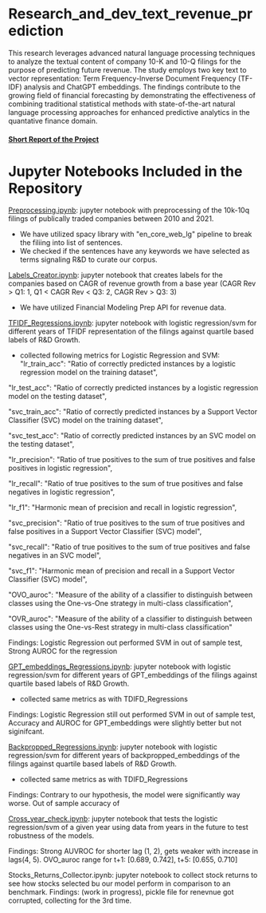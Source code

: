 # Research_and_dev_text_revenue_prediction
This research leverages advanced natural language processing techniques to analyze the textual content of company 10-K and 10-Q filings for the purpose of predicting future revenue. The study employs two key text to vector representation: Term Frequency-Inverse Document Frequency (TF-IDF) analysis and ChatGPT embeddings. The findings contribute to the growing field of financial forecasting by demonstrating the effectiveness of combining traditional statistical methods with state-of-the-art natural language processing approaches for enhanced predictive analytics in the quantative finance domain.


#### [Short Report of the Project](report.pdf)

# Jupyter Notebooks Included in the Repository
[Preprocessing.ipynb](Preprocessing.ipynb): jupyter notebook with preprocessing of the 10k-10q filings of publically traded companies between 2010 and 2021.
- We have utilized spacy library with "en_core_web_lg" pipeline to break the filiing into list of sentences.
- We checked if the sentences have any keywords we have selected as terms signaling R&D to curate our corpus.

[Labels_Creator.ipynb](Labels_Creator.ipynb): jupyter notebook that creates labels for the companies based on CAGR of revenue growth from a base year 
(CAGR Rev > Q1: 1,  Q1 < CAGR Rev < Q3: 2, CAGR Rev > Q3: 3)
- We have utilized Financial Modeling Prep API for revenue data.

[TFIDF_Regressions.ipynb](TFIDF_Regressions.ipynb): jupyter notebook with logistic regression/svm for different years of TFIDF representation of the filings against quartile based labels of R&D Growth.
- collected following metrics for Logistic Regression and SVM:
"lr_train_acc": "Ratio of correctly predicted instances by a logistic regression model on the training dataset",

"lr_test_acc": "Ratio of correctly predicted instances by a logistic regression model on the testing dataset",

"svc_train_acc": "Ratio of correctly predicted instances by a Support Vector Classifier (SVC) model on the training dataset",

"svc_test_acc": "Ratio of correctly predicted instances by an SVC model on the testing dataset",

"lr_precision": "Ratio of true positives to the sum of true positives and false positives in logistic regression",

"lr_recall": "Ratio of true positives to the sum of true positives and false negatives in logistic regression",

"lr_f1": "Harmonic mean of precision and recall in logistic regression",

"svc_precision": "Ratio of true positives to the sum of true positives and false positives in a Support Vector Classifier (SVC) model",

"svc_recall": "Ratio of true positives to the sum of true positives and false negatives in an SVC model",

"svc_f1": "Harmonic mean of precision and recall in a Support Vector Classifier (SVC) model",

"OVO_auroc": "Measure of the ability of a classifier to distinguish between classes using the One-vs-One strategy in multi-class classification",

"OVR_auroc": "Measure of the ability of a classifier to distinguish between classes using the One-vs-Rest strategy in multi-class classification"


Findings: Logistic Regression out performed SVM in out of sample test, Strong AUROC for the regression

[GPT_embeddings_Regressions.ipynb](GPT_embeddings_Regressions.ipynb): jupyter notebook with logistic regression/svm for different years of GPT_embeddings of the filings against quartile based labels of R&D Growth.
- collected same metrics as with TDIFD_Regressions

Findings: Logistic Regression still out performed SVM in out of sample test, Accuracy and AUROC for GPT_embeddings were slightly better but not siginifcant.

[Backpropped_Regressions.ipynb](Backpropped_Regression.ipynb): jupyter notebook with logistic regression/svm for different years of backpropped_embeddings of the filings against quartile based labels of R&D Growth.
- collected same metrics as with TDIFD_Regressions

Findings: Contrary to our hypothesis, the model were significantly way worse. Out of sample accuracy of 

[Cross_year_check.ipynb](Cross_Year_Check.ipynb): jupyter notebook that tests the logistic regression/svm of a given year using data from years in the future to test robustness of the models.

Findings: Strong AUVROC for shorter lag (1, 2), gets weaker with increase in lags(4, 5). OVO_auroc range for t+1: [0.689, 0.742], t+5: [0.655, 0.710]

Stocks_Returns_Collector.ipynb: jupyter notebook to collect stock returns to see how stocks selected bu our model perform in comparison to an benchmark.
Findings: (work in progress), pickle file for renevnue got corrupted, collecting for the 3rd time.




